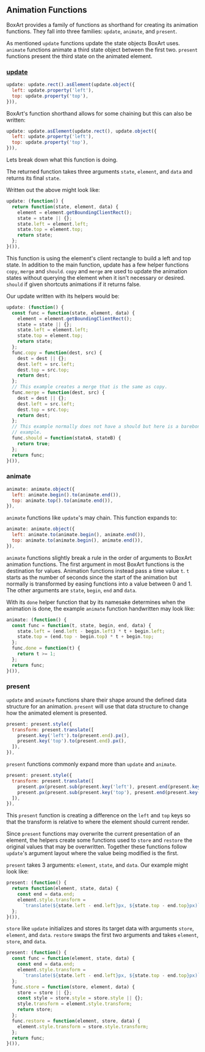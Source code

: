 ## Animation Functions

BoxArt provides a family of functions as shorthand for creating its animation functions. They fall into three families: `update`, `animate`, and `present`.

As mentioned `update` functions update the state objects BoxArt uses. `animate` functions animate a third state object between the first two. `present` functions present the third state on the animated element.

<a name="update"><a href="#update">
### update
</a></a>

```js
update: update.rect().asElement(update.object({
  left: update.property('left'),
  top: update.property('top'),
})),
```

BoxArt's function shorthand allows for some chaining but this can also be written:

```js
update: update.asElement(update.rect(), update.object({
  left: update.property('left'),
  top: update.property('top'),
})),
```

Lets break down what this function is doing.

The returned function takes three arguments `state`, `element`, and `data` and returns its final `state`.

Written out the above might look like:

```js
update: (function() {
  return function(state, element, data) {
    element = element.getBoundingClientRect();
    state = state || {};
    state.left = element.left;
    state.top = element.top;
    return state;
  };
}()),
```

This function is using the element's client rectangle to build a left and top state. In addition to the main function, update has a few helper functions `copy`, `merge` and `should`. `copy` and `merge` are used to update the animation states without querying the element when it isn't necessary or desired. `should` if given shortcuts animations if it returns false.

Our update written with its helpers would be:

```js
update: (function() {
  const func = function(state, element, data) {
    element = element.getBoundingClientRect();
    state = state || {};
    state.left = element.left;
    state.top = element.top;
    return state;
  };
  func.copy = function(dest, src) {
    dest = dest || {};
    dest.left = src.left;
    dest.top = src.top;
    return dest;
  };
  // This example creates a merge that is the same as copy.
  func.merge = function(dest, src) {
    dest = dest || {};
    dest.left = src.left;
    dest.top = src.top;
    return dest;
  };
  // This example normally does not have a should but here is a barebones
  // example.
  func.should = function(stateA, stateB) {
    return true;
  };
  return func;
}()),
```

### animate

```js
animate: animate.object({
  left: animate.begin().to(animate.end()),
  top: animate.top().to(animate.end()),
}),
```

`animate` functions like `update`'s may chain. This function expands to:

```js
animate: animate.object({
  left: animate.to(animate.begin(), animate.end()),
  top: animate.to(animate.begin(), animate.end()),
}),
```

`animate` functions slightly break a rule in the order of arguments to BoxArt animation functions. The first argument in most BoxArt functions is the destination for values. Animation functions instead pass a time value `t`. `t` starts as the number of seconds since the start of the animation but normally is transformed by easing functions into a value between 0 and 1. The other arguments are `state`, `begin`, `end` and `data`.

With its `done` helper function that by its namesake determines when the animation is done, the example `animate` function handwritten may look like:

```js
animate: (function() {
  const func = function(t, state, begin, end, data) {
    state.left = (end.left - begin.left) * t + begin.left;
    state.top = (end.top - begin.top) * t + begin.top;
  };
  func.done = function(t) {
    return t >= 1;
  };
  return func;
}()),
```

### present

`update` and `animate` functions share their shape around the defined data structure for an animation. `present` will use that data structure to change how the animated element is presented.

```js
present: present.style({
  transform: present.translate([
    present.key('left').to(present.end).px(),
    present.key('top').to(present.end).px(),
  ]),
}),
```

`present` functions commonly expand more than `update` and `animate`.

```js
present: present.style({
  transform: present.translate([
    present.px(present.sub(present.key('left'), present.end(present.key('left')))),
    present.px(present.sub(present.key('top'), present.end(present.key('top')))),
  ]),
}),
```

This `present` function is creating a difference on the `left` and `top` keys so that the transform is relative to where the element should current render.

Since `present` functions may overwrite the current presentation of an element, the helpers create some functions used to `store` and `restore` the original values that may be overwritten. Together these functions follow `update`'s argument layout where the value being modified is the first.

`present` takes 3 arguments: `element`, `state`, and `data`. Our example might look like:

```js
present: (function() {
  return function(element, state, data) {
    const end = data.end;
    element.style.transform =
      `translate(${state.left - end.left}px, ${state.top - end.top}px)`;
  };
}()),
```

`store` like `update` initializes and stores its target data with arguments `store`, `element`, and `data`. `restore` swaps the first two arguments and takes `element`, `store`, and `data`.

```js
present: (function() {
  const func = function(element, state, data) {
    const end = data.end;
    element.style.transform =
      `translate(${state.left - end.left}px, ${state.top - end.top}px)`;
  };
  func.store = function(store, element, data) {
    store = store || {};
    const style = store.style = store.style || {};
    style.transform = element.style.transform;
    return store;
  };
  func.restore = function(element, store, data) {
    element.style.transform = store.style.transform;
  };
  return func;
}()),
```
